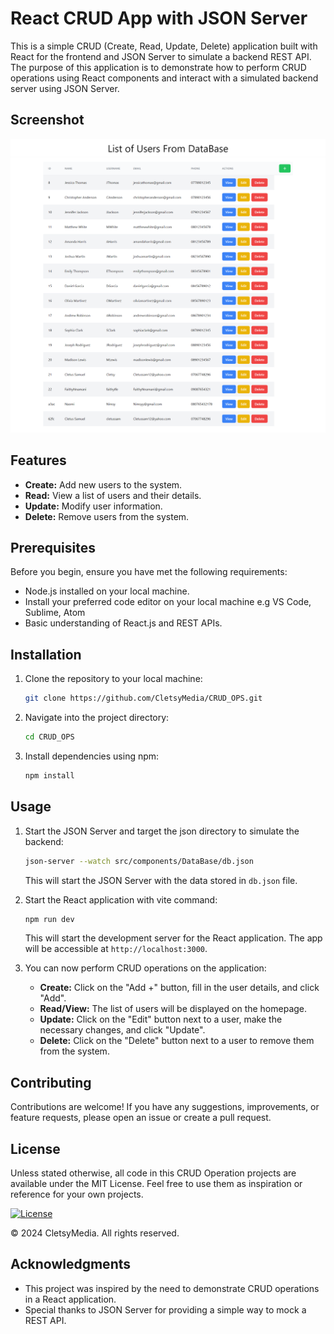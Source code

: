 # React CRUD App with JSON Server

This is a simple CRUD (Create, Read, Update, Delete) application built with React for the frontend and JSON Server to simulate a backend REST API. The purpose of this application is to demonstrate how to perform CRUD operations using React components and interact with a simulated backend server using JSON Server.

## Screenshot

![Screenshot](./public/screenshot.png)

## Features

- **Create:** Add new users to the system.
- **Read:** View a list of users and their details.
- **Update:** Modify user information.
- **Delete:** Remove users from the system.

## Prerequisites

Before you begin, ensure you have met the following requirements:

- Node.js installed on your local machine.
- Install your preferred code editor on your local machine e.g VS Code, Sublime, Atom
- Basic understanding of React.js and REST APIs.

## Installation

1. Clone the repository to your local machine:

    ```bash
    git clone https://github.com/CletsyMedia/CRUD_OPS.git
    ```

2. Navigate into the project directory:

    ```bash
    cd CRUD_OPS
    ```

3. Install dependencies using npm:

    ```bash
    npm install
    ```

## Usage

1. Start the JSON Server and target the json directory to simulate the backend:

    ```bash
    json-server --watch src/components/DataBase/db.json
    ```

   This will start the JSON Server with the data stored in `db.json` file.

2. Start the React application with vite command:

    ```bash
    npm run dev
    ```

   This will start the development server for the React application. The app will be accessible at `http://localhost:3000`.

3. You can now perform CRUD operations on the application:

   - **Create:** Click on the "Add +" button, fill in the user details, and click "Add".
   - **Read/View:** The list of users will be displayed on the homepage.
   - **Update:** Click on the "Edit" button next to a user, make the necessary changes, and click "Update".
   - **Delete:** Click on the "Delete" button next to a user to remove them from the system.

## Contributing

Contributions are welcome! If you have any suggestions, improvements, or feature requests, please open an issue or create a pull request.

## License

Unless stated otherwise, all code in this CRUD Operation projects are available under the MIT License. Feel free to use them as inspiration or reference for your own projects.

[![License](https://img.shields.io/github/license/CletsyMedia/CRUD_OPS?style=for-the-badge&logo=github)](https://github.com/CletsyMedia/CRUD_OPS/blob/master/LICENSE)

© 2024 CletsyMedia. All rights reserved.

## Acknowledgments

- This project was inspired by the need to demonstrate CRUD operations in a React application.
- Special thanks to JSON Server for providing a simple way to mock a REST API.
